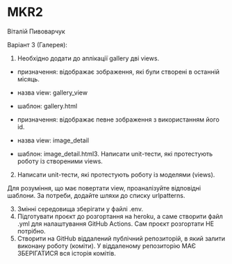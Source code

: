 # MKR2

Віталій Пивоварчук 

Варіант 3 (Галерея):
1. Необхідно додати до аплікації gallery дві views.
 - призначення: відображає зображення, які були створені в останній місяць.
 - назва view: gallery_view
 - шаблон: gallery.html

 - призначення: відображає певне зображення з використанням його id.
 - назва view: image_detail
 - шаблон: image_detail.html3. Написати unit-тести, які протестують роботу із створеними views.   
2. Написати unit-тести, які протестують роботу із моделями (views).   

Для розуміння, що має повертати view, проаналізуйте відповідні шаблони.
За потреби, додайте шляхи до списку urlpatterns.

3. Змінні середовища зберігати у файлі .env.
4. Підготувати проєкт до розгортання на heroku, а саме створити файл .yml для налаштування GitHub Actions.
 Сам проєкт розгортати НЕ потрібно.
5. Створити на GitHub віддалений публічний репозиторій, в який залити виконану роботу (коміти). У віддаленому репозиторію МАЄ ЗБЕРІГАТИСЯ вся історія комітів.